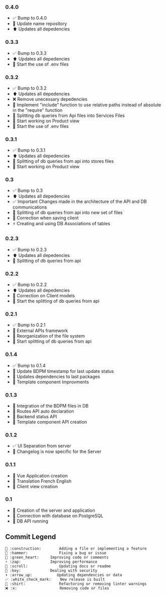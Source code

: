 ### 0.4.0
  - ✅ Bump to 0.4.0
  - 🚧 Update name repository
  - ⬆️ Updates all depedencies
	
### 0.3.3
  - ✅ Bump to 0.3.3
  - ⬆️ Updates all depedencies
  - 🔑 Start the use of .env files

### 0.3.2
  - ✅ Bump to 0.3.2
  - ⬆️ Updates all depedencies
  - ❌ Remove unecessary depedencies
  - 👕 Implement "include" function to use relative paths instead of absolute in the "require" function
  - 🚧 Splitting db queries from Api files into Services Files
  - 🚧 Start working on Product view
  - 🔑 Start the use of .env files

### 0.3.1
  - ✅ Bump to 0.3.1
  - ⬆️ Updates all depedencies
  - 🚧 Splitting of db queries from api into stores files
  - 🚧 Start working on Product view

### 0.3
  - ✅ Bump to 0.3
  - ⬆️ Updates all depedencies
  - ✅ Important Changes made in the architecture of the API and DB communications
  - 🚧 Splitting of db queries from api into new set of files
  - 🔨 Correction when saving client
  - ⚡ Creating and using DB Associations of tables

### 0.2.3
  - ✅ Bump to 0.2.3
  - ⬆️ Updates all depedencies
  - 🚧 Splitting of db queries from api

### 0.2.2
  - ✅ Bump to 0.2.2
  - ⬆️ Updates all depedencies
  - 🔨 Correction on Client models
  - 🚧 Start the splitting of db queries from api

### 0.2.1
  - ✅ Bump to 0.2.1
  - 🚧 External APIs framework
  - 🚧 Reorganization of the file system
  - 🚧 Start splitting of db queries from api

### 0.1.4
  - ✅ Bump to 0.1.4
  - 🚧 Update BDPM timestamp for last update status
  - 🔁 Updates dependencies to last packages
  - 📜 Template component Improvments

### 0.1.3
  - 🚧 Integration of the BDPM files in DB
  - 💚 Routes API auto declaration
  - 💚 Backend status API
  - 📜 Template component API creation

### 0.1.2
  - ✅ UI Separation from server
  - 📜 Changelog is now specific for the Server

### 0.1.1
  - 🚧 Vue Application creation
  - 🚧 Translation French English
  - 🚧 Client view creation

### 0.1
  - 🚧 Creation of the server and application
  - 🚧 Connection with database on PostgreSQL
  - 🚧 DB API running


## Commit Legend
```
🚧 :construction:		Adding a file or implementing a feature
🔨 :hammer:				Fixing a bug or issue
💚 :green_heart:		Improving code or comments
⚡ :zap:				Improving performance
📜 :scroll:				Updating docs or readme
🔑 :key:				Dealing with security
⬆️ :arrow_up:			Updating dependencies or data
✅ :white_check_mark:	New release is built
👕 :shirt:				Refactoring or removing linter warnings
❌ :x:					Removing code or files
```